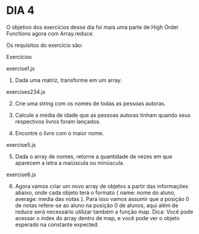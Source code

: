 # DIA 4

O objetivo dos exercícios desse dia foi mais uma parte de High Order Functions agora com Array.reduce.

Os requisitos do exercício são:

Exercícios

exercise1.js

1. Dada uma matriz, transforme em um array.

exercises234.js

2. Crie uma string com os nomes de todas as pessoas autoras.

3. Calcule a média de idade que as pessoas autoras tinham quando seus respectivos livros foram lançados.

4. Encontre o livro com o maior nome.

exercise5.js

5. Dada o array de nomes, retorne a quantidade de vezes em que aparecem a letra a maiúscula ou minúscula.

exercise6.js

6. Agora vamos criar um novo array de objetos a partir das informações abaixo, onde cada objeto terá o formato { name: nome do aluno, average: media das notas }. Para isso vamos assumir que a posição 0 de notas refere-se ao aluno na posição 0 de alunos, aqui além de reduce será necessário utilizar também a função map. Dica: Você pode acessar o index do array dentro de map, e você pode ver o objeto esperado na constante expected.
